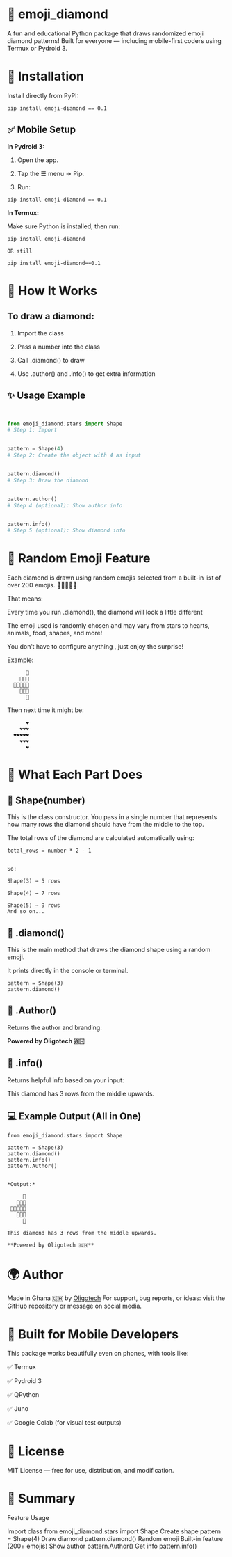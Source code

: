 # 💎 emoji_diamond

A fun and educational Python package that draws randomized emoji diamond patterns!
Built for everyone — including mobile-first coders using Termux or Pydroid 3.



# 🔧 Installation

Install directly from PyPI:

```
pip install emoji-diamond == 0.1
```



## ✅ Mobile Setup


**In Pydroid 3:**

1. Open the app.


2. Tap the ☰ menu → Pip.


3. Run:

```
pip install emoji-diamond == 0.1
```


**In Termux:**

Make sure Python is installed, then run:

```
pip install emoji-diamond

OR still

pip install emoji-diamond==0.1
```

# 🧠 How It Works


## To draw a diamond:

1. Import the class


2. Pass a number into the class


3. Call .diamond() to draw


4. Use .author() and .info() to get extra information




## ✨ Usage Example

```python


from emoji_diamond.stars import Shape
# Step 1: Import


pattern = Shape(4)
# Step 2: Create the object with 4 as input


pattern.diamond()
# Step 3: Draw the diamond


pattern.author()
# Step 4 (optional): Show author info


pattern.info()
# Step 5 (optional): Show diamond info
```


# 🔄 Random Emoji Feature

Each diamond is drawn using random emojis selected from a built-in list of over 200 emojis. 🤙🏽😍🇬🇭

That means:

Every time you run .diamond(), the diamond will look a little different

The emoji used is randomly chosen and may vary from stars to hearts, animals, food, shapes, and more!


You don’t have to configure anything , just enjoy the surprise!

Example:

```
      🐍
    🐍🐍🐍
  🐍🐍🐍🐍🐍
    🐍🐍🐍
      🐍
```

Then next time it might be:

```
      ❤️ 
    ❤️❤️❤️
  ❤️❤️❤️❤️❤️
    ❤️❤️❤️
      ❤️
```



# 🧾 What Each Part Does


## 🔹 Shape(number)

This is the class constructor. You pass in a single number that represents how many rows the diamond should have from the middle to the top.

The total rows of the diamond are calculated automatically using:

```
total_rows = number * 2 - 1


So:

Shape(3) → 5 rows

Shape(4) → 7 rows

Shape(5) → 9 rows
And so on...
```


## 🔹 .diamond()

This is the main method that draws the diamond shape using a random emoji.

It prints directly in the console or terminal.

```
pattern = Shape(3)
pattern.diamond()
```


## 🔹 .Author()

Returns the author and branding:

**Powered by Oligotech 🇬🇭**


## 🔹 .info()

Returns helpful info based on your input:

This diamond has 3 rows from the middle upwards.



## 💻 Example Output (All in One)

```
from emoji_diamond.stars import Shape

pattern = Shape(3)
pattern.diamond()
pattern.info()
pattern.Author()


*Output:*

     🐙
   🐙🐙🐙
 🐙🐙🐙🐙🐙
   🐙🐙🐙
     🐙

This diamond has 3 rows from the middle upwards.

**Powered by Oligotech 🇬🇭**
```


# 🌍 Author

Made in Ghana 🇬🇭 by [Oligotech](https://t.me/OligoTech)
For support, bug reports, or ideas: visit the GitHub repository or message on social media.


# 📱 Built for Mobile Developers

This package works beautifully even on phones, with tools like:

✅ Termux

✅ Pydroid 3

✅ QPython

✅ Juno

✅ Google Colab (for visual test outputs)


# 📄 License

MIT License — free for use, distribution, and modification.


# 📌 Summary

Feature	Usage

Import class	from emoji_diamond.stars import Shape
Create shape	pattern = Shape(4)
Draw diamond	pattern.diamond()
Random emoji	Built-in feature (200+ emojis)
Show author	pattern.Author()
Get info	pattern.info()

